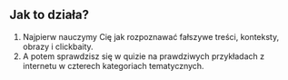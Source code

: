 ## Jak to działa?

1.  Najpierw nauczymy Cię jak rozpoznawać fałszywe treści, konteksty, obrazy i clickbaity.
2.  A potem sprawdzisz się w quizie na prawdziwych przykładach z internetu w czterech kategoriach tematycznych.
